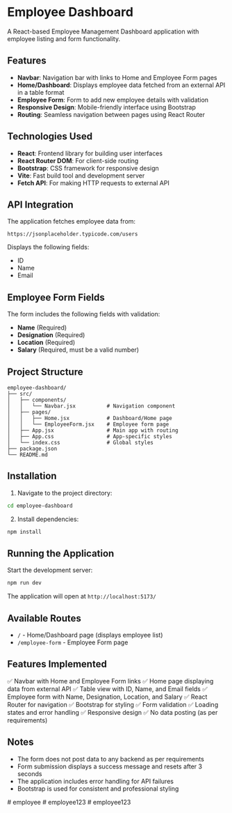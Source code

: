 # Employee Dashboard

A React-based Employee Management Dashboard application with employee listing and form functionality.

## Features

- **Navbar**: Navigation bar with links to Home and Employee Form pages
- **Home/Dashboard**: Displays employee data fetched from an external API in a table format
- **Employee Form**: Form to add new employee details with validation
- **Responsive Design**: Mobile-friendly interface using Bootstrap
- **Routing**: Seamless navigation between pages using React Router

## Technologies Used

- **React**: Frontend library for building user interfaces
- **React Router DOM**: For client-side routing
- **Bootstrap**: CSS framework for responsive design
- **Vite**: Fast build tool and development server
- **Fetch API**: For making HTTP requests to external API

## API Integration

The application fetches employee data from:
```
https://jsonplaceholder.typicode.com/users
```

Displays the following fields:
- ID
- Name
- Email

## Employee Form Fields

The form includes the following fields with validation:
- **Name** (Required)
- **Designation** (Required)
- **Location** (Required)
- **Salary** (Required, must be a valid number)

## Project Structure

```
employee-dashboard/
├── src/
│   ├── components/
│   │   └── Navbar.jsx          # Navigation component
│   ├── pages/
│   │   ├── Home.jsx            # Dashboard/Home page
│   │   └── EmployeeForm.jsx    # Employee form page
│   ├── App.jsx                 # Main app with routing
│   ├── App.css                 # App-specific styles
│   └── index.css               # Global styles
├── package.json
└── README.md
```

## Installation

1. Navigate to the project directory:
```bash
cd employee-dashboard
```

2. Install dependencies:
```bash
npm install
```

## Running the Application

Start the development server:
```bash
npm run dev
```

The application will open at `http://localhost:5173/`

## Available Routes

- `/` - Home/Dashboard page (displays employee list)
- `/employee-form` - Employee Form page

## Features Implemented

✅ Navbar with Home and Employee Form links
✅ Home page displaying data from external API
✅ Table view with ID, Name, and Email fields
✅ Employee form with Name, Designation, Location, and Salary
✅ React Router for navigation
✅ Bootstrap for styling
✅ Form validation
✅ Loading states and error handling
✅ Responsive design
✅ No data posting (as per requirements)

## Notes

- The form does not post data to any backend as per requirements
- Form submission displays a success message and resets after 3 seconds
- The application includes error handling for API failures
- Bootstrap is used for consistent and professional styling

#   e m p l o y e e  
 #   e m p l o y e e 1 2 3  
 #   e m p l o y e e 1 2 3  
 